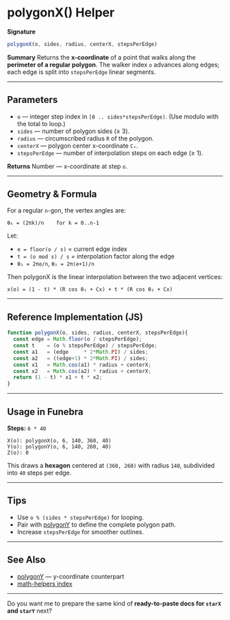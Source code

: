 # polygonX() Helper

**Signature**

```js
polygonX(o, sides, radius, centerX, stepsPerEdge)
```

**Summary**
Returns the **x-coordinate** of a point that walks along the **perimeter of a regular polygon**.
The walker index `o` advances along edges; each edge is split into `stepsPerEdge` linear segments.

---

## Parameters

* `o` — integer step index in `[0 .. sides*stepsPerEdge)`. (Use modulo with the total to loop.)
* `sides` — number of polygon sides (≥ 3).
* `radius` — circumscribed radius `R` of the polygon.
* `centerX` — polygon center x-coordinate `Cₓ`.
* `stepsPerEdge` — number of interpolation steps on each edge (≥ 1).

**Returns**
Number — x-coordinate at step `o`.

---

## Geometry & Formula

For a regular `n`-gon, the vertex angles are:

```
θₖ = (2πk)/n    for k = 0..n-1
```

Let:

* `e = floor(o / s)` = current edge index
* `t = (o mod s) / s` = interpolation factor along the edge
* `θ₁ = 2πe/n`, `θ₂ = 2π(e+1)/n`

Then polygonX is the linear interpolation between the two adjacent vertices:

```
x(o) = (1 - t) * (R cos θ₁ + Cx) + t * (R cos θ₂ + Cx)
```

---

## Reference Implementation (JS)

```js
function polygonX(o, sides, radius, centerX, stepsPerEdge){
  const edge = Math.floor(o / stepsPerEdge);
  const t    = (o % stepsPerEdge) / stepsPerEdge;
  const a1   = (edge     * 2*Math.PI) / sides;
  const a2   = ((edge+1) * 2*Math.PI) / sides;
  const x1   = Math.cos(a1) * radius + centerX;
  const x2   = Math.cos(a2) * radius + centerX;
  return (1 - t) * x1 + t * x2;
}
```

---

## Usage in Funebra

**Steps:** `6 * 40`

```
X(o): polygonX(o, 6, 140, 360, 40)
Y(o): polygonY(o, 6, 140, 260, 40)
Z(o): 0
```

This draws a **hexagon** centered at `(360, 260)` with radius `140`, subdivided into `40` steps per edge.

---

## Tips

* Use `o % (sides * stepsPerEdge)` for looping.
* Pair with [polygonY](polygonY.md) to define the complete polygon path.
* Increase `stepsPerEdge` for smoother outlines.

---

## See Also

* [polygonY](polygonY.md) — y-coordinate counterpart
* [math-helpers index](../math-helpers.md)

---


Do you want me to prepare the same kind of **ready-to-paste docs for `starX` and `starY`** next?
